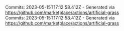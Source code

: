 Commits: 2023-05-15T17:12:58.412Z - Generated via https://github.com/marketplace/actions/artificial-grass
<br>
Commits: 2023-05-15T17:12:58.412Z - Generated via https://github.com/marketplace/actions/artificial-grass
<br>
